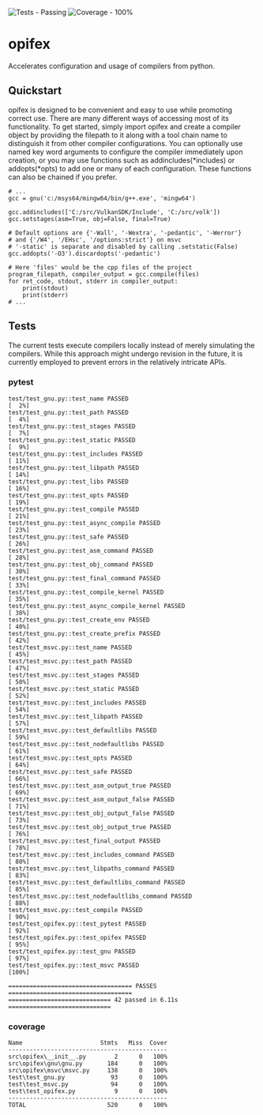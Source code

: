 ![Tests - Passing](https://img.shields.io/static/v1?label=Tests&message=Passing&color=2ea44f&logo=github&logoColor=%23d8d8d8)
![Coverage - 100%](https://img.shields.io/static/v1?label=Coverage&message=100%&color=2ea44f&logo=pytest&logoColor=%23d8d8d8)
# opifex
Accelerates configuration and usage of compilers from python.

## Quickstart
opifex is designed to be convenient and easy to use while promoting correct use. There are many different ways of accessing most of its functionality. To get started, simply import opifex and create a compiler object by providing the filepath to it along with a tool chain name to distinguish it from other compiler configurations. You can optionally use named key word arguments to configure the compiler immediately upon creation, or you may use functions such as addincludes(*includes) or addopts(*opts) to add one or many of each configuration. These functions can also be chained if you prefer.
```
# ...
gcc = gnu('c:/msys64/mingw64/bin/g++.exe', 'mingw64')

gcc.addincludes(['C:/src/VulkanSDK/Include', 'C:/src/volk'])
gcc.setstages(asm=True, obj=False, final=True)

# Default options are {'-Wall', '-Wextra', '-pedantic', '-Werror'}
# and {'/W4', '/EHsc', '/options:strict'} on msvc
# '-static' is separate and disabled by calling .setstatic(False)
gcc.addopts('-O3').discardopts('-pedantic')

# Here 'files' would be the cpp files of the project
program_filepath, compiler_output = gcc.compile(files)
for ret_code, stdout, stderr in compiler_output:
    print(stdout)
    print(stderr)
# ...
```

## Tests
The current tests execute compilers locally instead of merely simulating the compilers. While this approach might undergo revision in the future, it is currently employed to prevent errors in the relatively intricate APIs.
### pytest
```
test/test_gnu.py::test_name PASSED                                      [  2%]
test/test_gnu.py::test_path PASSED                                      [  4%]
test/test_gnu.py::test_stages PASSED                                    [  7%]
test/test_gnu.py::test_static PASSED                                    [  9%]
test/test_gnu.py::test_includes PASSED                                  [ 11%]
test/test_gnu.py::test_libpath PASSED                                   [ 14%]
test/test_gnu.py::test_libs PASSED                                      [ 16%]
test/test_gnu.py::test_opts PASSED                                      [ 19%]
test/test_gnu.py::test_compile PASSED                                   [ 21%]
test/test_gnu.py::test_async_compile PASSED                             [ 23%]
test/test_gnu.py::test_safe PASSED                                      [ 26%]
test/test_gnu.py::test_asm_command PASSED                               [ 28%]
test/test_gnu.py::test_obj_command PASSED                               [ 30%]
test/test_gnu.py::test_final_command PASSED                             [ 33%]
test/test_gnu.py::test_compile_kernel PASSED                            [ 35%]
test/test_gnu.py::test_async_compile_kernel PASSED                      [ 38%]
test/test_gnu.py::test_create_env PASSED                                [ 40%]
test/test_gnu.py::test_create_prefix PASSED                             [ 42%]
test/test_msvc.py::test_name PASSED                                     [ 45%]
test/test_msvc.py::test_path PASSED                                     [ 47%]
test/test_msvc.py::test_stages PASSED                                   [ 50%]
test/test_msvc.py::test_static PASSED                                   [ 52%]
test/test_msvc.py::test_includes PASSED                                 [ 54%]
test/test_msvc.py::test_libpath PASSED                                  [ 57%]
test/test_msvc.py::test_defaultlibs PASSED                              [ 59%]
test/test_msvc.py::test_nodefaultlibs PASSED                            [ 61%]
test/test_msvc.py::test_opts PASSED                                     [ 64%]
test/test_msvc.py::test_safe PASSED                                     [ 66%]
test/test_msvc.py::test_asm_output_true PASSED                          [ 69%]
test/test_msvc.py::test_asm_output_false PASSED                         [ 71%]
test/test_msvc.py::test_obj_output_false PASSED                         [ 73%]
test/test_msvc.py::test_obj_output_true PASSED                          [ 76%]
test/test_msvc.py::test_final_output PASSED                             [ 78%]
test/test_msvc.py::test_includes_command PASSED                         [ 80%]
test/test_msvc.py::test_libpaths_command PASSED                         [ 83%]
test/test_msvc.py::test_defaultlibs_command PASSED                      [ 85%]
test/test_msvc.py::test_nodefaultlibs_command PASSED                    [ 88%]
test/test_msvc.py::test_compile PASSED                                  [ 90%]
test/test_opifex.py::test_pytest PASSED                                 [ 92%]
test/test_opifex.py::test_opifex PASSED                                 [ 95%]
test/test_opifex.py::test_gnu PASSED                                    [ 97%]
test/test_opifex.py::test_msvc PASSED                                   [100%]

=================================== PASSES ===================================
============================= 42 passed in 6.11s =============================
```
### coverage
```
Name                      Stmts   Miss  Cover
---------------------------------------------
src\opifex\__init__.py        2      0   100%
src\opifex\gnu\gnu.py       184      0   100%
src\opifex\msvc\msvc.py     138      0   100%
test\test_gnu.py             93      0   100%
test\test_msvc.py            94      0   100%
test\test_opifex.py           9      0   100%
---------------------------------------------
TOTAL                       520      0   100%
```
